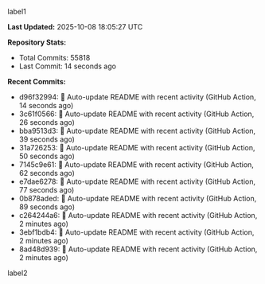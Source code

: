
label1 
<!-- ACTIVITY_START -->
**Last Updated:** 2025-10-08 18:05:27 UTC

**Repository Stats:**
- Total Commits: 55818
- Last Commit: 14 seconds ago

**Recent Commits:**
- d96f32994: 🤖 Auto-update README with recent activity (GitHub Action, 14 seconds ago)
- 3c61f0566: 🤖 Auto-update README with recent activity (GitHub Action, 26 seconds ago)
- bba9513d3: 🤖 Auto-update README with recent activity (GitHub Action, 39 seconds ago)
- 31a726253: 🤖 Auto-update README with recent activity (GitHub Action, 50 seconds ago)
- 7145c9e61: 🤖 Auto-update README with recent activity (GitHub Action, 62 seconds ago)
- e7dae6278: 🤖 Auto-update README with recent activity (GitHub Action, 77 seconds ago)
- 0b878aded: 🤖 Auto-update README with recent activity (GitHub Action, 89 seconds ago)
- c264244a6: 🤖 Auto-update README with recent activity (GitHub Action, 2 minutes ago)
- 3ebf1bdb4: 🤖 Auto-update README with recent activity (GitHub Action, 2 minutes ago)
- 8ad48d939: 🤖 Auto-update README with recent activity (GitHub Action, 2 minutes ago)
<!-- ACTIVITY_END -->

label2
